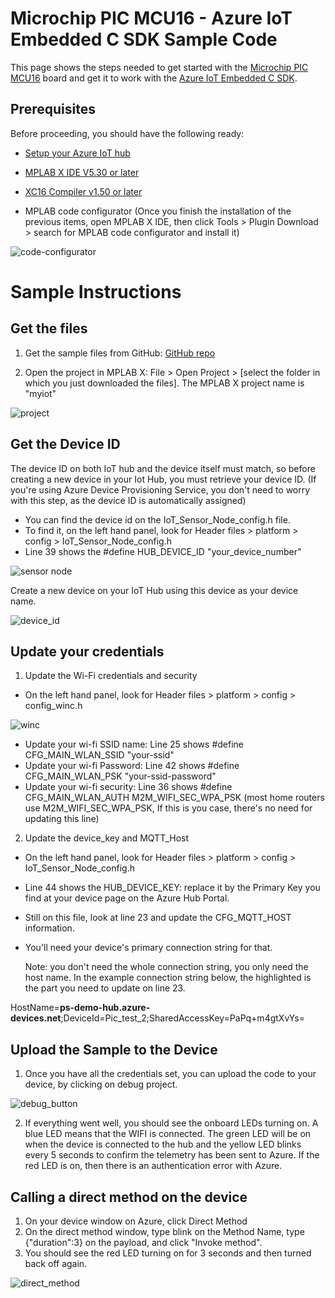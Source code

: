 # Microchip PIC MCU16 - Azure IoT Embedded C SDK Sample Code

This page shows the steps needed to get started with the [Microchip PIC MCU16](https://www.microchip.com/developmenttools/ProductDetails/AC164164) board and get it to work with the [Azure IoT Embedded C SDK](https://github.com/Azure/azure-sdk-for-c/tree/master/sdk/iot).


## Prerequisites

Before proceeding, you should have the following ready:

-   [Setup your Azure IoT hub](https://github.com/Azure/azure-iot-device-ecosystem/blob/master/setup_iothub.md)

-   [MPLAB X IDE V5.30 or later](https://www.microchip.com/mplab/mplab-x-ide)

-   [XC16 Compiler v1.50 or later](https://www.microchip.com/mplab/compilers)

-   MPLAB code configurator (Once you finish the installation of the previous items, open MPLAB X IDE, then click Tools > Plugin Download > search for MPLAB code configurator and install it)

![code-configurator](docs/Images/code_configurator.png)  

# Sample Instructions

## Get the files

1. Get the sample files from GitHub: [GitHub repo](https://github.com/ericwol-msft/Microchip-PIC-MCU16-AzureIoT)

2. Open the project in MPLAB X: File > Open Project > [select the folder in which you just downloaded the files]. The MPLAB X project name is "myiot"

![project](docs/Images/project.png)

## Get the Device ID 

The device ID on both IoT hub and the device itself must match, so before creating a new device in your Iot Hub, you must retrieve your device ID. (If you're using Azure Device Provisioning Service, you don't need to worry with this step, as the device ID is automatically assigned)

- 	You can find the device id on the IoT_Sensor_Node_config.h file. 
-	To find it, on the left hand panel, look for Header files > platform > config > IoT_Sensor_Node_config.h
- Line 39 shows the #define HUB_DEVICE_ID "your_device_number"

![sensor node](docs/Images/sensor_node.png)

Create a new device on your IoT Hub using this device as your device name.

![device_id](docs/Images/device_id.png)  

## Update your credentials

1. Update the Wi-Fi credentials and security
- On the left hand panel, look for Header files > platform > config > config_winc.h

![winc](docs/Images/conf_winc.png) 

- Update your wi-fi SSID name: Line 25 shows #define CFG_MAIN_WLAN_SSID "your-ssid"
- Update your wi-fi Password:  Line 42 shows #define CFG_MAIN_WLAN_PSK "your-ssid-password"
- Update your wi-fi security: Line 36 shows #define CFG_MAIN_WLAN_AUTH M2M_WIFI_SEC_WPA_PSK (most home routers use M2M_WIFI_SEC_WPA_PSK, If this is you case, there's no need for updating this line)

2. Update the device_key and MQTT_Host  
	
- On the left hand panel, look for Header files > platform > config > IoT_Sensor_Node_config.h
- Line 44 shows the HUB_DEVICE_KEY: replace it by the Primary Key you find at your device page on the Azure Hub Portal.
- Still on this file, look at line 23 and update the CFG_MQTT_HOST information. 
- You'll need your device's primary connection string for that. 
	
	Note: you don't need the whole connection string, you only need the host name. In the example connection string below, the highlighted is the part you need to update on line 23. 
	
HostName=**ps-demo-hub.azure-devices.net**;DeviceId=Pic_test_2;SharedAccessKey=PaPq+m4gtXvYs=

## Upload the Sample to the Device

1. Once you have all the credentials set, you can upload the code to your device, by clicking on debug project.

![debug_button](docs/Images/debug_button.png)

2. If everything went well, you should see the onboard LEDs turning on. A blue LED means that the WIFI is connected. The green LED will be on when the device is connected to the hub and the yellow LED blinks every 5 seconds to confirm the telemetry has been sent to Azure. If the red LED is on, then there is an authentication error with Azure.

## Calling a direct method on the device

1. On your device window on Azure, click Direct Method
2. On the direct method window, type blink on the Method Name, type {"duration":3}  on the payload, and click "Invoke method". 
3. You should see the red LED turning on for 3 seconds and then turned back off again.

![direct_method](docs/Images/direct_method.png)

